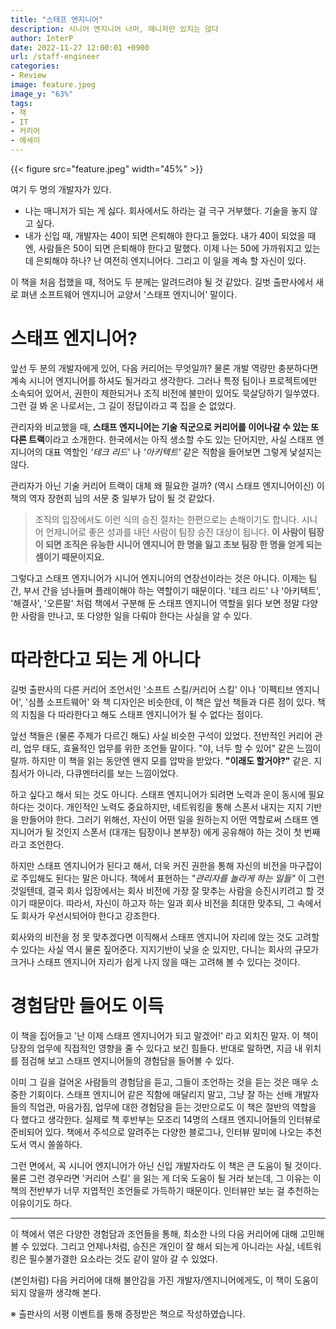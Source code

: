 ```yaml
---
title: "스태프 엔지니어"
description: 시니어 엔지니어 너머, 매니저만 있지는 않다
author: InterP
date: 2022-11-27 12:00:01 +0900
url: /staff-engineer
categories:
- Review
image: feature.jpeg
image_y: "63%"
tags: 
- 책
- IT
- 커리어
- 에세이
---
```


{{< figure src="feature.jpeg" width="45%" >}}

여기 두 명의 개발자가 있다.

* 나는 매니저가 되는 게 싫다. 회사에서도 하라는 걸 극구 거부했다. 기술을 놓지 않고 싶다.
* 내가 신입 때, 개발자는 40이 되면 은퇴해야 한다고 들었다. 내가 40이 되었을 때엔, 사람들은 50이 되면 은퇴해야 한다고 말했다. 이제 나는 50에 가까워지고 있는데 은퇴해야 하나? 난 여전히 엔지니어다. 그리고 이 일을 계속 할 자신이 있다.

이 책을 처음 접했을 때, 적어도 두 분께는 알려드려야 될 것 같았다. 길벗 출판사에서 새로 펴낸 소프트웨어 엔지니어 교양서 '스태프 엔지니어' 말이다.


# 스태프 엔지니어?

앞선 두 분의 개발자에게 있어, 다음 커리어는 무엇일까? 물론 개발 역량만 충분하다면 계속 시니어 엔지니어를 하셔도 될거라고 생각한다. 그러나 특정 팀이나 프로젝트에만 소속되어 있어서, 권한이 제한되거나 조직 비전에 불만이 있어도 묵살당하기 일쑤였다. 그런 걸 봐 온 나로서는, 그 길이 정답이라고 콕 집을 순 없었다.

관리자와 비교했을 때, **스태프 엔지니어는 기술 직군으로 커리어를 이어나갈 수 있는 또 다른 트랙**이라고 소개한다. 한국에서는 아직 생소할 수도 있는 단어지만, 사실 스태프 엔지니어의 대표 역할인 *'테크 리드*' 나 *'아키텍트'* 같은 직함을 들어보면 그렇게 낯설지는 않다.

관리자가 아닌 기술 커리어 트랙이 대체 왜 필요한 걸까? (역시 스태프 엔지니어이신) 이 책의 역자 장현희 님의 서문 중 일부가 답이 될 것 같았다.

>  조직의 입장에서도 이런 식의 승진 절차는 한편으로는 손해이기도 합니다. 시니어 언제니어로 좋은 성과를 내던 사람이 팀장 승진 대상이 됩니다. **이 사람이 팀장이 되면 조직은 유능한 시니어 엔지니어 한 명을 잃고 초보 팀장 한 명을 얻게 되는 셈이기 때문이지요.**

그렇다고 스태프 엔지니어가 시니어 엔지니어의 연장선이라는 것은 아니다. 이제는 팀 간, 부서 간을 넘나들며 플레이해야 하는 역할이기 때문이다. '테크 리드' 나 '아키텍트', '해결사', '오른팔' 처럼 책에서 구분해 둔 스태프 엔지니어 역할을 읽다 보면 정말 다양한 사람을 만나고, 또 다양한 일을 다뤄야 한다는 사실을 알 수 있다.


# 따라한다고 되는 게 아니다

길벗 출판사의 다른 커리어 조언서인 '소프트 스킬/커리어 스킬' 이나 '이펙티브 엔지니어', '심플 소프트웨어' 와 책 디자인은 비슷한데, 이 책은 앞선 책들과 다른 점이 있다. 책의 지침을 다 따라한다고 해도 스태프 엔지니어가 될 수 없다는 점이다.

앞선 책들은 (물론 주제가 다르긴 해도) 사실 비슷한 구석이 있었다. 전반적인 커리어 관리, 업무 태도, 효율적인 업무를 위한 조언들 말이다. "야, 너두 할 수 있어" 같은 느낌이랄까. 하지만 이 책을 읽는 동안엔 왠지 모를 압박을 받았다. **"이래도 할거야?"** 같은. 지침서가 아니라, 다큐멘터리를 보는 느낌이었다.

하고 싶다고 해서 되는 것도 아니다. 스태프 엔지니어가 되려면 노력과 운이 동시에 필요하다는 것이다. 개인적인 노력도 중요하지만, 네트워킹을 통해 스폰서 내지는 지지 기반을 만들어야 한다. 그러기 위해선, 자신이 어떤 일을 원하는지 어떤 역할로써 스태프 엔지니어가 될 것인지 스폰서 (대개는 팀장이나 본부장) 에게 공유해야 하는 것이 첫 번째라고 조언한다.

하지만 스태프 엔지니어가 된다고 해서, 더욱 커진 권한을 통해 자신의 비전을 마구잡이로 주입해도 된다는 말은 아니다. 책에서 표현하는 _"관리자를 놀라게 하는 일들"_ 이  그런 것일텐데, 결국 회사 입장에서는 회사 비전에 가장 잘 맞추는 사람을 승진시키려고 할 것이기 때문이다. 따라서, 자신이 하고자 하는 일과 회사 비전을 최대한 맞추되, 그 속에서도 회사가 우선시되어야 한다고 강조한다. 

회사와의 비전을 정 못 맞추겠다면 이직해서 스태프 엔지니어 자리에 앉는 것도 고려할 수 있다는 사실 역시 물론 짚어준다. 지지기반이 낮을 순 있지만, 다니는 회사의 규모가 크거나 스태프 엔지니어 자리가 쉽게 나지 않을 때는 고려해 볼 수 있다는 것이다.

# 경험담만 들어도 이득
이 책을 집어들고 '난 이제 스태프 엔지니어가 되고 말겠어!' 라고 외치진 말자. 이 책이 당장의 업무에 직접적인 영향을 줄 수 있다고 보긴 힘들다. 반대로 말하면, 지금 내 위치를 점검해 보고 스태프 엔지니어들의 경험담을 들어볼 수 있다. 

이미 그 길을 걸어온 사람들의 경험담을 듣고, 그들이 조언하는 것을 듣는 것은 매우 소중한 기회이다. 스태프 엔지니어 같은 직함에 매달리지 말고, 그냥 잘 하는 선배 개발자들의 직업관, 마음가짐, 업무에 대한 경험담을 듣는 것만으로도 이 책은 절반의 역할을 다 했다고 생각한다. 실제로 책 후반부는 모조리 14명의 스태프 엔지니어들의 인터뷰로 준비되어 있다. 책에서 주석으로 알려주는 다양한 블로그나, 인터뷰 말미에 나오는 추천도서 역시 쏠쏠하다.

그런 면에서, 꼭 시니어 엔지니어가 아닌 신입 개발자라도 이 책은 큰 도움이 될 것이다. 물론 그런 경우라면 '커리어 스킬' 을 읽는 게 더욱 도움이 될 거라 보는데, 그 이유는 이 책의 전반부가 너무 지엽적인 조언들로 가득하기 때문이다. 인터뷰만 보는 걸 추천하는 이유이기도 하다.

---

이 책에서 엮은 다양한 경험담과 조언들을 통해, 최소한 나의 다음 커리어에 대해 고민해 볼 수 있었다. 그리고 언제나처럼, 승진은 개인이 잘 해서 되는게 아니라는 사실, 네트워킹은 필수불가결한 요소라는 것도 같이 알아 갈 수 있었다.

(본인처럼) 다음 커리어에 대해 불안감을 가진 개발자/엔지니어에게도, 이 책이 도움이 되지 않을까 생각해 본다.


※ 출판사의 서평 이벤트를 통해 증정받은 책으로 작성하였습니다.

